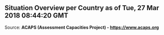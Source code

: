## Situation Overview per Country as of Tue, 27 Mar 2018 08:44:20 GMT

Source: **ACAPS (Assessment Capacities Project) - https://www.acaps.org**